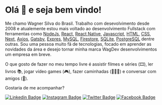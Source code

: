 # Olá 👋 e seja bem vindo!

Me chamo Wagner Silva do Brasil. Trabalho com desevolvimento desde 2008 e atualemente estou mais voltado ao desenvolvimento Fullstack com ferramentas como 
[NodeJs](https://nodejs.org/en/), 
[React](https://reactjs.org/), 
[React Native](https://reactnative.dev/), 
[Javascript](https://www.javascript.com/), 
[HTML](https://www.w3.org/html/),
[CSS](https://www.w3.org/Style/CSS/Overview.en.html),
[Next](https://nextjs.org/), 
[Axios](https://github.com/axios/axios),
[Gatsby](https://www.gatsbyjs.org/),
[Expres](https://expressjs.com/pt-br/),
[MySQL](https://www.mysql.com/), 
[Firestore](hhttps://firebase.google.com/docs/firestore), 
[SQLite](https://www.sqlite.org/index.html),
[PostgreSQL](https://www.postgresql.org/) 
dentre outras. Sou uma pessoa muito fã de tecnologias, focado em aprender as novidades da área e desejo tornar minha marca WagDev desenvolvimentos um empresa em breve.

O que gosto de fazer no meu tempo livre é assistir filmes e séries (🎞️), ler livros 📚, jogar vídeo games (🎮), fazer caminhadas (🚶🏻‍♂️) e conversar com amigos (👯).

Gostaria de me acompanhar?

[![Linkedin Badge](https://img.shields.io/badge/-LinkedIn-blue?style=flat-square&logo=Linkedin&logoColor=white&link=https://www.linkedin.com/in/wagnerjps)](https://www.linkedin.com/in/wagnerjps)
[![Instagram Badge](https://img.shields.io/badge/-Instagram-red?style=flat-square&logo=Instagram&logoColor=white&link=https://www.instagram.com/wagnerjps/)](https://www.instagram.com/wagnerjps/)
[![Twitter Badge](https://img.shields.io/badge/-Twitter-blue?style=flat-square&logo=Twitter&logoColor=white&link=https://twitter.com/wagnerjps)](https://twitter.com/wagnerjps)
[![Facebook Badge](https://img.shields.io/badge/-Facebook-blue?style=flat-square&logo=Facebook&logoColor=white&link=https://www.facebook.com/wagnerjps)](https://www.facebook.com/wagnerjps)









<!--
**wagnerjps/wagnerjps** is a ✨ _special_ ✨ repository because its `README.md` (this file) appears on your GitHub profile.

Here are some ideas to get you started:

- 🔭 I’m currently working on ...
- 🌱 I’m currently learning ...
- 👯 I’m looking to collaborate on ...
- 🤔 I’m looking for help with ...
- 💬 Ask me about ...
- 📫 How to reach me: ...
- 😄 Pronouns: ...
- ⚡ Fun fact: ...
-->
